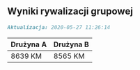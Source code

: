 ## Wyniki rywalizacji grupowej

```markdown
Aktualizacja: 2020-05-27 11:26:14
```

Drużyna A | Drużyna B
------------ | -------------
 8639 KM | 8565 KM